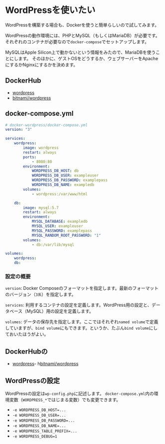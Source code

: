 # WordPressを使いたい

WordPressを構築する場合も、Dockerを使うと簡単らしいので試してみます。

WordPressの動作環境には、PHPとMySQL（もしくはMariaDB）が必要です。
それぞれのコンテナが必要なので``docker-compose``でセットアップします。

MySQLはApple Silicon上で動かないという情報をみたので、MariaDBを使うことにします。
そのほかに、ゲストOSをどうするか、ウェブサーバーをApacheにするかNginxにするかを決めます。

## DockerHub

- [wordpress](https://hub.docker.com/_/wordpress/)
- [bitnami/wordpress](https://hub.docker.com/r/bitnami/wordpress)


## docker-compose.yml

```yaml
# docker-wordpress/docker-compose.yml
version: "3"

services:
    wordpress:
        image: wordpress
        restart: always
        ports:
            - 8080:80
        environment:
            WORDPRESS_DB_HOST: db
            WORDPRESS_DB_USER: exampleuser
            WORDPRESS_DB_PASSWORD: examplepass
            WORDPRESS_DB_NAME: exampledb
        volumes:
            - wordpress:/var/www/html

    db:
        image: mysql:5.7
        restart: always
        environment:
            MYSQL_DATABASE: exampledb
            MYSQL_USER: exampleuser
            MYSQL_PASSWORD: examplepass
            MYSQL_RANDOM_ROOT_PASSWORD: "1"
        volumes:
            - db:/var/lib/mysql

volumes:
    wordpress:
    db:
```

### 設定の概要

``version``:
    Docker Composeのフォーマットを指定します。最新のフォーマットのバージョン（``3系``）を指定します。

``services``:
    利用するコンテナの設定を定義します。WordPress用の設定と、データベース（MySQL）用の設定を定義します。

``volumes``:
    データの保存先を指定します。ここではそれぞれ``named volume``で定義していますが、``bind volume``にもできます。というか、たぶん``bind volume``にしておいたほうがよい。

## DockerHubの

- [wordpress](https://hub.docker.com/_/wordpress/)- h[bitnami/wordpress](ttps://hub.docker.com/r/bitnami/wordpress)


## WordPressの設定

WordPressの設定は``wp-config.php``に記述します。
``docker-compose.yml``内の環境変数（``WORDPRESS_*``ではじまる変数）でも変更できます。

- ``-e WORDPRESS_DB_HOST=...``
- ``-e WORDPRESS_DB_USER=...``
- ``-e WORDPRESS_DB_PASSWORD=...``
- ``-e WORDPRESS_DB_NAME=...``
- ``-e WORDPRESS_TABLE_PREFIX=...``
- ``-e WORDPRESS_DEBUG=1``

